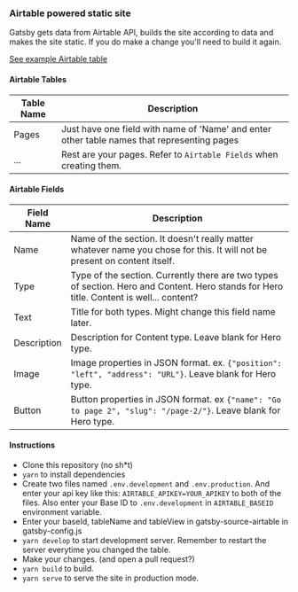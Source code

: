 ### Airtable powered static site

Gatsby gets data from Airtable API, builds the site according to data and makes the site static.
If you do make a change you'll need to build it again.

[See example Airtable table](https://airtable.com/invite/l?inviteId=invjhAwFKqiUa5DYQ&inviteToken=b5375aac3973686a0a626c3fc8753a84c39b61535cfe2a8f91a9e7d7360ce7d7)

#### Airtable Tables

| Table Name | Description                                                                                 |
| ---------- | ------------------------------------------------------------------------------------------- |
| Pages      | Just have one field with name of 'Name' and enter other table names that representing pages |
| ...        | Rest are your pages. Refer to `Airtable Fields` when creating them.                         |

#### Airtable Fields

| Field Name  | Description                                                                                                                              |
| ----------- | ---------------------------------------------------------------------------------------------------------------------------------------- |
| Name        | Name of the section. It doesn't really matter whatever name you chose for this. It will not be present on content itself.                |
| Type        | Type of the section. Currently there are two types of section. Hero and Content. Hero stands for Hero title. Content is well... content? |
| Text        | Title for both types. Might change this field name later.                                                                                |
| Description | Description for Content type. Leave blank for Hero type.                                                                                 |
| Image       | Image properties in JSON format. ex. `{"position": "left", "address": "URL"}`. Leave blank for Hero type.                                |
| Button      | Button properties in JSON format. ex `{"name": "Go to page 2", "slug": "/page-2/"}`. Leave blank for Hero type.                          |

#### Instructions

- Clone this repository (no sh\*t)
- `yarn` to install dependencies
- Create two files named `.env.development` and `.env.production`. And enter your api key like this: `AIRTABLE_APIKEY=YOUR_APIKEY` to both of the files. Also enter your Base ID to `.env.development` in `AIRTABLE_BASEID` environment variable.
- Enter your baseId, tableName and tableView in gatsby-source-airtable in gatsby-config.js
- `yarn develop` to start development server. Remember to restart the server everytime you changed the table.
- Make your changes. (and open a pull request?)
- `yarn build` to build.
- `yarn serve` to serve the site in production mode.
